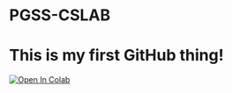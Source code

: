 # PGSS-CSLAB
# This is my first GitHub thing!
[![Open In Colab](https://colab.research.google.com/assets/colab-badge.svg)](https://colab.research.google.com/github/cguintob/PGSS-CSLAB/blob/master/MyNotebook/FirstColab.ipynb)
